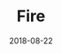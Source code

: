 ---
layout: post
title: Fire
image: /public/photos/medium/fire.jpeg
image-thumb: /public/photos/thumb/fire.jpg
caption: 
date: 2018-08-22
tags: []
---